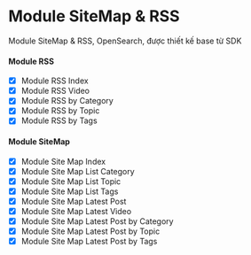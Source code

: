 # Module SiteMap & RSS

Module SiteMap & RSS, OpenSearch, được thiết kế base từ SDK

#### Module RSS

- [x] Module RSS Index
- [x] Module RSS Video
- [x] Module RSS by Category
- [x] Module RSS by Topic
- [x] Module RSS by Tags

#### Module SiteMap

- [x] Module Site Map Index
- [x] Module Site Map List Category
- [x] Module Site Map List Topic
- [x] Module Site Map List Tags
- [x] Module Site Map Latest Post
- [x] Module Site Map Latest Video
- [x] Module Site Map Latest Post by Category
- [x] Module Site Map Latest Post by Topic
- [x] Module Site Map Latest Post by Tags
